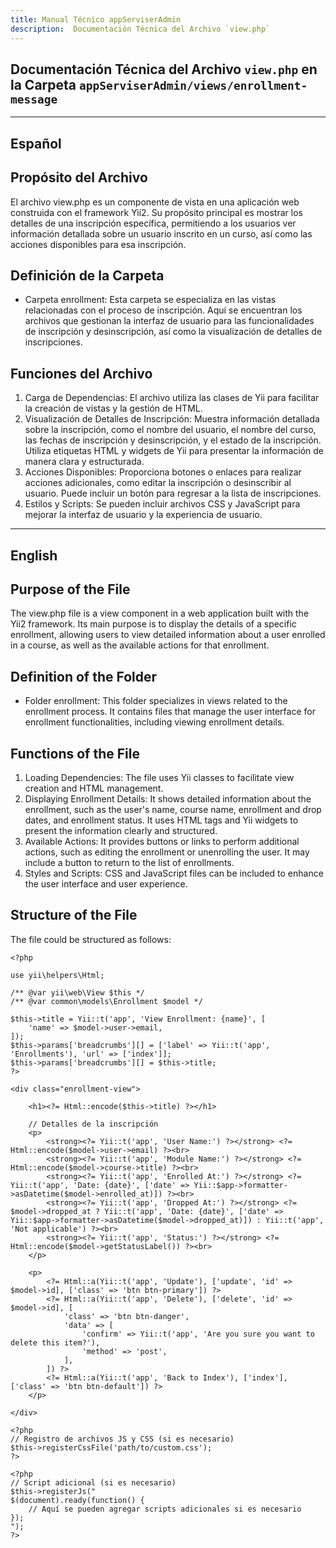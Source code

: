 ```yaml
---
title: Manual Técnico appServiserAdmin
description:  Documentación Técnica del Archivo `view.php`
---
```


## Documentación Técnica del Archivo `view.php` en la Carpeta `appServiserAdmin/views/enrollment-message`

---

## Español

## Propósito del Archivo
El archivo view.php es un componente de vista en una aplicación web construida con el framework Yii2. Su propósito principal es mostrar los detalles de una inscripción específica, permitiendo a los usuarios ver información detallada sobre un usuario inscrito en un curso, así como las acciones disponibles para esa inscripción.

## Definición de la Carpeta
- Carpeta enrollment: Esta carpeta se especializa en las vistas relacionadas con el proceso de inscripción. Aquí se encuentran los archivos que gestionan la interfaz de usuario para las funcionalidades de inscripción y desinscripción, así como la visualización de detalles de inscripciones.

## Funciones del Archivo
1. Carga de Dependencias: El archivo utiliza las clases de Yii para facilitar la creación de vistas y la gestión de HTML.
2. Visualización de Detalles de Inscripción:
Muestra información detallada sobre la inscripción, como el nombre del usuario, el nombre del curso, las fechas de inscripción y desinscripción, y el estado de la inscripción.
Utiliza etiquetas HTML y widgets de Yii para presentar la información de manera clara y estructurada.
3. Acciones Disponibles:
Proporciona botones o enlaces para realizar acciones adicionales, como editar la inscripción o desinscribir al usuario.
Puede incluir un botón para regresar a la lista de inscripciones.
4. Estilos y Scripts:
Se pueden incluir archivos CSS y JavaScript para mejorar la interfaz de usuario y la experiencia de usuario.

---

## English

## Purpose of the File
The view.php file is a view component in a web application built with the Yii2 framework. Its main purpose is to display the details of a specific enrollment, allowing users to view detailed information about a user enrolled in a course, as well as the available actions for that enrollment.

## Definition of the Folder
- Folder enrollment: This folder specializes in views related to the enrollment process. It contains files that manage the user interface for enrollment functionalities, including viewing enrollment details.

## Functions of the File
1. Loading Dependencies: The file uses Yii classes to facilitate view creation and HTML management.
2. Displaying Enrollment Details:
It shows detailed information about the enrollment, such as the user's name, course name, enrollment and drop dates, and enrollment status.
It uses HTML tags and Yii widgets to present the information clearly and structured.
3. Available Actions:
It provides buttons or links to perform additional actions, such as editing the enrollment or unenrolling the user.
It may include a button to return to the list of enrollments.
4. Styles and Scripts:
CSS and JavaScript files can be included to enhance the user interface and user experience.

## Structure of the File
The file could be structured as follows:
```
<?php

use yii\helpers\Html;

/** @var yii\web\View $this */
/** @var common\models\Enrollment $model */

$this->title = Yii::t('app', 'View Enrollment: {name}', [
    'name' => $model->user->email,
]);
$this->params['breadcrumbs'][] = ['label' => Yii::t('app', 'Enrollments'), 'url' => ['index']];
$this->params['breadcrumbs'][] = $this->title;
?>

<div class="enrollment-view">

    <h1><?= Html::encode($this->title) ?></h1>

    // Detalles de la inscripción
    <p>
        <strong><?= Yii::t('app', 'User Name:') ?></strong> <?= Html::encode($model->user->email) ?><br>
        <strong><?= Yii::t('app', 'Module Name:') ?></strong> <?= Html::encode($model->course->title) ?><br>
        <strong><?= Yii::t('app', 'Enrolled At:') ?></strong> <?= Yii::t('app', 'Date: {date}', ['date' => Yii::$app->formatter->asDatetime($model->enrolled_at)]) ?><br>
        <strong><?= Yii::t('app', 'Dropped At:') ?></strong> <?= $model->dropped_at ? Yii::t('app', 'Date: {date}', ['date' => Yii::$app->formatter->asDatetime($model->dropped_at)]) : Yii::t('app', 'Not applicable') ?><br>
        <strong><?= Yii::t('app', 'Status:') ?></strong> <?= Html::encode($model->getStatusLabel()) ?><br>
    </p>

    <p>
        <?= Html::a(Yii::t('app', 'Update'), ['update', 'id' => $model->id], ['class' => 'btn btn-primary']) ?>
        <?= Html::a(Yii::t('app', 'Delete'), ['delete', 'id' => $model->id], [
            'class' => 'btn btn-danger',
            'data' => [
                'confirm' => Yii::t('app', 'Are you sure you want to delete this item?'),
                'method' => 'post',
            ],
        ]) ?>
        <?= Html::a(Yii::t('app', 'Back to Index'), ['index'], ['class' => 'btn btn-default']) ?>
    </p>

</div>

<?php
// Registro de archivos JS y CSS (si es necesario)
$this->registerCssFile('path/to/custom.css');
?>

<?php 
// Script adicional (si es necesario)
$this->registerJs("
$(document).ready(function() {
    // Aquí se pueden agregar scripts adicionales si es necesario
});
");
?>
```